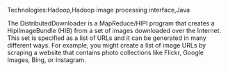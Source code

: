 Technologies:Hadoop,Hadoop image processing interface,Java

The DistributedDownloader is a MapReduce/HIPI program that creates a HipiImageBundle (HIB) from a set of images downloaded over the Internet.
This set is specified as a list of URLs and it can be generated in many different ways.
For example, you might create a list of image URLs by scraping a website that contains photo collections like Flickr, Google Images, Bing, or Instagram. 
